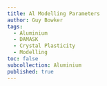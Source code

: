 ```yaml
---
title: Al Modelling Parameters
author: Guy Bowker
tags:
  - Aluminium
  - DAMASK
  - Crystal Plasticity
  - Modelling
toc: false
subcollection: Aluminium
published: true
---
```

